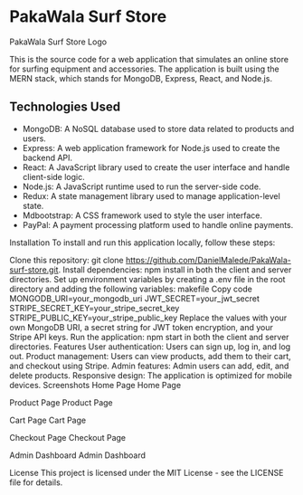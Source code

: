 <h1>PakaWala Surf Store</h1>

PakaWala Surf Store Logo

<p>This is the source code for a web application that simulates an online store for surfing equipment and accessories. The application is built using the MERN stack, which stands for MongoDB, Express, React, and Node.js.</p>

<h2>Technologies Used</h2>
<ul>
  <li>MongoDB: A NoSQL database used to store data related to products and users.</li>
<li>Express: A web application framework for Node.js used to create the backend API.</li>
<li>React: A JavaScript library used to create the user interface and handle client-side logic.</li>
<li>Node.js: A JavaScript runtime used to run the server-side code.</li>
<li>Redux: A state management library used to manage application-level state.</li>
<li>Mdbootstrap: A CSS framework used to style the user interface.</li>
<li>PayPal: A payment processing platform used to handle online payments.</li>
</ul>
Installation
To install and run this application locally, follow these steps:

Clone this repository: git clone https://github.com/DanielMalede/PakaWala-surf-store.git.
Install dependencies: npm install in both the client and server directories.
Set up environment variables by creating a .env file in the root directory and adding the following variables:
makefile
Copy code
MONGODB_URI=your_mongodb_uri
JWT_SECRET=your_jwt_secret
STRIPE_SECRET_KEY=your_stripe_secret_key
STRIPE_PUBLIC_KEY=your_stripe_public_key
Replace the values with your own MongoDB URI, a secret string for JWT token encryption, and your Stripe API keys.
Run the application: npm start in both the client and server directories.
Features
User authentication: Users can sign up, log in, and log out.
Product management: Users can view products, add them to their cart, and checkout using Stripe.
Admin features: Admin users can add, edit, and delete products.
Responsive design: The application is optimized for mobile devices.
Screenshots
Home Page
Home Page

Product Page
Product Page

Cart Page
Cart Page

Checkout Page
Checkout Page

Admin Dashboard
Admin Dashboard

License
This project is licensed under the MIT License - see the LICENSE file for details.
